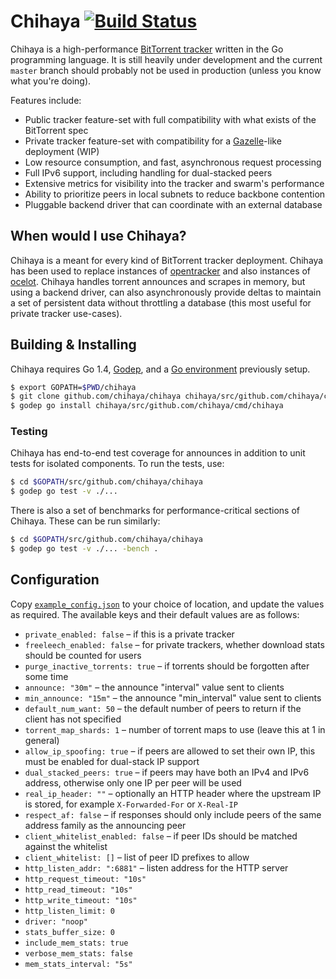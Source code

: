 # Chihaya [![Build Status](https://api.travis-ci.org/chihaya/chihaya.svg?branch=master)](https://travis-ci.org/chihaya/chihaya)

Chihaya is a high-performance [BitTorrent tracker] written in the Go
programming language. It is still heavily under development and the current
`master` branch should probably not be used in production
(unless you know what you're doing).

Features include:

- Public tracker feature-set with full compatibility with what exists of the BitTorrent spec
- Private tracker feature-set with compatibility for a [Gazelle]-like deployment (WIP)
- Low resource consumption, and fast, asynchronous request processing
- Full IPv6 support, including handling for dual-stacked peers
- Extensive metrics for visibility into the tracker and swarm's performance
- Ability to prioritize peers in local subnets to reduce backbone contention
- Pluggable backend driver that can coordinate with an external database

[BitTorrent tracker]: http://en.wikipedia.org/wiki/BitTorrent_tracker
[gazelle]: https://github.com/whatcd/gazelle

## When would I use Chihaya?

Chihaya is a meant for every kind of BitTorrent tracker deployment. Chihaya has
been used to replace instances of [opentracker] and also instances of [ocelot].
Chihaya handles torrent announces and scrapes in memory, but using a backend
driver, can also asynchronously provide deltas to maintain a set of persistent
data without throttling a database (this most useful for private tracker
use-cases).

[opentracker]: http://erdgeist.org/arts/software/opentracker
[ocelot]: https://github.com/WhatCD/Ocelot

## Building & Installing

Chihaya requires Go 1.4, [Godep], and a [Go environment] previously setup.

[Godep]: https://github.com/tools/godep
[Go environment]: https://golang.org/doc/code.html

```sh
$ export GOPATH=$PWD/chihaya
$ git clone github.com/chihaya/chihaya chihaya/src/github.com/chihaya/chihaya
$ godep go install chihaya/src/github.com/chihaya/cmd/chihaya
```

### Testing

Chihaya has end-to-end test coverage for announces in addition to unit tests for
isolated components. To run the tests, use:

```sh
$ cd $GOPATH/src/github.com/chihaya/chihaya
$ godep go test -v ./...
```

There is also a set of benchmarks for performance-critical sections of Chihaya.
These can be run similarly:

```sh
$ cd $GOPATH/src/github.com/chihaya/chihaya
$ godep go test -v ./... -bench .
```

## Configuration

Copy [`example_config.json`](https://github.com/chihaya/chihaya/blob/master/example_config.json)
to your choice of location, and update the values as required.
The available keys and their default values are as follows:

- `private_enabled: false` – if this is a private tracker
- `freeleech_enabled: false` – for private trackers, whether download stats should be counted for users
- `purge_inactive_torrents: true` – if torrents should be forgotten after some time
- `announce: "30m"` – the announce "interval" value sent to clients
- `min_announce: "15m"` – the announce "min_interval" value sent to clients
- `default_num_want: 50` – the default number of peers to return if the client has not specified
- `torrent_map_shards: 1` – number of torrent maps to use (leave this at 1 in general)
- `allow_ip_spoofing: true` – if peers are allowed to set their own IP, this must be enabled for dual-stack IP support
- `dual_stacked_peers: true` – if peers may have both an IPv4 and IPv6 address, otherwise only one IP per peer will be used
- `real_ip_header: ""` – optionally an HTTP header where the upstream IP is stored, for example `X-Forwarded-For` or `X-Real-IP`
- `respect_af: false` – if responses should only include peers of the same address family as the announcing peer
- `client_whitelist_enabled: false` – if peer IDs should be matched against the whitelist
- `client_whitelist: []` – list of peer ID prefixes to allow
- `http_listen_addr: ":6881"` – listen address for the HTTP server
- `http_request_timeout: "10s"`
- `http_read_timeout: "10s"`
- `http_write_timeout: "10s"`
- `http_listen_limit: 0`
- `driver: "noop"`
- `stats_buffer_size: 0`
- `include_mem_stats: true`
- `verbose_mem_stats: false`
- `mem_stats_interval: "5s"`
